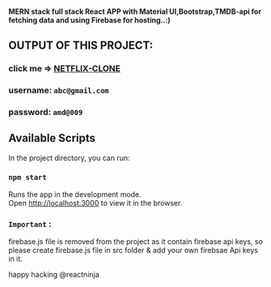 #### MERN stack full stack React APP with Material UI,Bootstrap,TMDB-api for fetching data and using Firebase for hosting..:)

## OUTPUT OF THIS PROJECT:

### click me => [NETFLIX-CLONE](https://netflix-clone-kd.web.app)
### username: `abc@gmail.com`
### password: `amd@009`

## Available Scripts

In the project directory, you can run:

### `npm start`

Runs the app in the development mode.<br />
Open [http://localhost:3000](http://localhost:3000) to view it in the browser.


### `Important` :
firebase.js file is removed from the project as it contain firebase api keys, so please create firebase.js file in src folder & add your own firebsae Api keys in it.

happy hacking @reactninja
